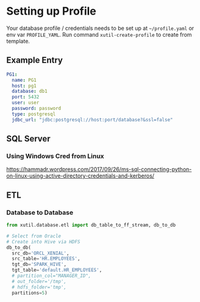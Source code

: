 

# Setting up Profile

Your database profile / credentials needs to be set up at `~/profile.yaml` or env var `PROFILE_YAML`.
Run command `xutil-create-profile` to create from template.

## Example Entry

```yaml
PG1:
  name: PG1
  host: pg1
  database: db1
  port: 5432
  user: user
  password: password
  type: postgresql
  jdbc_url: "jdbc:postgresql://host:port/database?&ssl=false"
```

## SQL Server

### Using Windows Cred from Linux
<https://hammadr.wordpress.com/2017/09/26/ms-sql-connecting-python-on-linux-using-active-directory-credentials-and-kerberos/>



## ETL

### Database to Database

```python
from xutil.database.etl import db_table_to_ff_stream, db_to_db

# Select from Oracle
# Create into Hive via HDFS
db_to_db(
  src_db='ORCL_XENIAL',
  src_table='HR.EMPLOYEES',
  tgt_db='SPARK_HIVE',
  tgt_table='default.HR_EMPLOYEES',
  # partition_col="MANAGER_ID",
  # out_folder='/tmp',
  # hdfs_folder='tmp',
  partitions=5)

```
